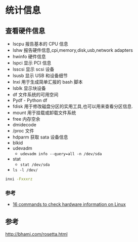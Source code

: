 # 统计信息

## 查看硬件信息

- lscpu 报告基本的 CPU 信息
- lshw 报告硬件信息,cpi,memory,disk,usb,network adapters
- hwinfo 硬件信息
- lspci 显示 PCI 信息
- lsscsi 显示 scsi 设备
- lsusb 显示 USB 和设备细节
- Inxi 用于生成简单汇报的 bash 脚本
- lsblk 显示块设备
- df 文件系统的可用空间
- Pydf - Python df
- fdisk 用于修改磁盘分区的实用工具,也可以用来查看分区信息.
- mount 用于挂载或卸载文件系统
- free 内存空余
- dmidecode
- /proc 文件
- hdparm 获取 sata 设备信息
- blkid
- udevadm
  - `udevadm info --query=all -n /dev/sda`
- stat
  - `stat /dev/sda`
- `ls -l /dev/`

```bash
inxi -Fxxxrz
```

### 参考

- [16 commands to check hardware information on Linux](http://www.binarytides.com/linux-commands-hardware-info/)

## 参考

http://bhami.com/rosetta.html
